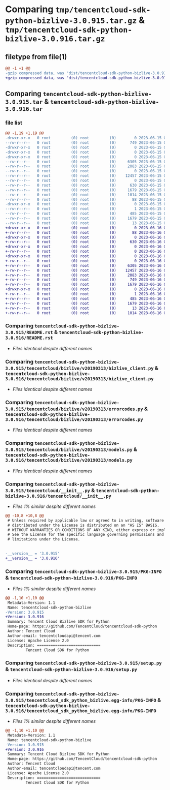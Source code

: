 # Comparing `tmp/tencentcloud-sdk-python-bizlive-3.0.915.tar.gz` & `tmp/tencentcloud-sdk-python-bizlive-3.0.916.tar.gz`

## filetype from file(1)

```diff
@@ -1 +1 @@
-gzip compressed data, was "dist/tencentcloud-sdk-python-bizlive-3.0.915.tar", last modified: Thu Jun 15 00:18:35 2023, max compression
+gzip compressed data, was "dist/tencentcloud-sdk-python-bizlive-3.0.916.tar", last modified: Fri Jun 16 00:27:31 2023, max compression
```

## Comparing `tencentcloud-sdk-python-bizlive-3.0.915.tar` & `tencentcloud-sdk-python-bizlive-3.0.916.tar`

### file list

```diff
@@ -1,19 +1,19 @@
-drwxr-xr-x   0 root         (0) root         (0)        0 2023-06-15 00:18:35.000000 tencentcloud-sdk-python-bizlive-3.0.915/
--rw-r--r--   0 root         (0) root         (0)      749 2023-06-15 00:18:35.000000 tencentcloud-sdk-python-bizlive-3.0.915/README.rst
-drwxr-xr-x   0 root         (0) root         (0)        0 2023-06-15 00:18:35.000000 tencentcloud-sdk-python-bizlive-3.0.915/tencentcloud/
-drwxr-xr-x   0 root         (0) root         (0)        0 2023-06-15 00:18:35.000000 tencentcloud-sdk-python-bizlive-3.0.915/tencentcloud/bizlive/
-drwxr-xr-x   0 root         (0) root         (0)        0 2023-06-15 00:18:35.000000 tencentcloud-sdk-python-bizlive-3.0.915/tencentcloud/bizlive/v20190313/
--rw-r--r--   0 root         (0) root         (0)     6305 2023-06-15 00:18:35.000000 tencentcloud-sdk-python-bizlive-3.0.915/tencentcloud/bizlive/v20190313/bizlive_client.py
--rw-r--r--   0 root         (0) root         (0)     2083 2023-06-15 00:18:35.000000 tencentcloud-sdk-python-bizlive-3.0.915/tencentcloud/bizlive/v20190313/errorcodes.py
--rw-r--r--   0 root         (0) root         (0)        0 2023-06-15 00:18:35.000000 tencentcloud-sdk-python-bizlive-3.0.915/tencentcloud/bizlive/v20190313/__init__.py
--rw-r--r--   0 root         (0) root         (0)    12457 2023-06-15 00:18:35.000000 tencentcloud-sdk-python-bizlive-3.0.915/tencentcloud/bizlive/v20190313/models.py
--rw-r--r--   0 root         (0) root         (0)        0 2023-06-15 00:18:35.000000 tencentcloud-sdk-python-bizlive-3.0.915/tencentcloud/bizlive/__init__.py
--rw-r--r--   0 root         (0) root         (0)      630 2023-06-15 00:18:35.000000 tencentcloud-sdk-python-bizlive-3.0.915/tencentcloud/__init__.py
--rw-r--r--   0 root         (0) root         (0)     1679 2023-06-15 00:18:35.000000 tencentcloud-sdk-python-bizlive-3.0.915/PKG-INFO
--rw-r--r--   0 root         (0) root         (0)     1014 2023-06-15 00:18:35.000000 tencentcloud-sdk-python-bizlive-3.0.915/setup.py
--rw-r--r--   0 root         (0) root         (0)       88 2023-06-15 00:18:35.000000 tencentcloud-sdk-python-bizlive-3.0.915/setup.cfg
-drwxr-xr-x   0 root         (0) root         (0)        0 2023-06-15 00:18:35.000000 tencentcloud-sdk-python-bizlive-3.0.915/tencentcloud_sdk_python_bizlive.egg-info/
--rw-r--r--   0 root         (0) root         (0)        1 2023-06-15 00:18:35.000000 tencentcloud-sdk-python-bizlive-3.0.915/tencentcloud_sdk_python_bizlive.egg-info/dependency_links.txt
--rw-r--r--   0 root         (0) root         (0)      485 2023-06-15 00:18:35.000000 tencentcloud-sdk-python-bizlive-3.0.915/tencentcloud_sdk_python_bizlive.egg-info/SOURCES.txt
--rw-r--r--   0 root         (0) root         (0)     1679 2023-06-15 00:18:35.000000 tencentcloud-sdk-python-bizlive-3.0.915/tencentcloud_sdk_python_bizlive.egg-info/PKG-INFO
--rw-r--r--   0 root         (0) root         (0)       13 2023-06-15 00:18:35.000000 tencentcloud-sdk-python-bizlive-3.0.915/tencentcloud_sdk_python_bizlive.egg-info/top_level.txt
+drwxr-xr-x   0 root         (0) root         (0)        0 2023-06-16 00:27:31.000000 tencentcloud-sdk-python-bizlive-3.0.916/
+-rw-r--r--   0 root         (0) root         (0)       88 2023-06-16 00:27:31.000000 tencentcloud-sdk-python-bizlive-3.0.916/setup.cfg
+drwxr-xr-x   0 root         (0) root         (0)        0 2023-06-16 00:27:31.000000 tencentcloud-sdk-python-bizlive-3.0.916/tencentcloud/
+-rw-r--r--   0 root         (0) root         (0)      630 2023-06-16 00:27:31.000000 tencentcloud-sdk-python-bizlive-3.0.916/tencentcloud/__init__.py
+drwxr-xr-x   0 root         (0) root         (0)        0 2023-06-16 00:27:31.000000 tencentcloud-sdk-python-bizlive-3.0.916/tencentcloud/bizlive/
+-rw-r--r--   0 root         (0) root         (0)        0 2023-06-16 00:27:31.000000 tencentcloud-sdk-python-bizlive-3.0.916/tencentcloud/bizlive/__init__.py
+drwxr-xr-x   0 root         (0) root         (0)        0 2023-06-16 00:27:31.000000 tencentcloud-sdk-python-bizlive-3.0.916/tencentcloud/bizlive/v20190313/
+-rw-r--r--   0 root         (0) root         (0)        0 2023-06-16 00:27:31.000000 tencentcloud-sdk-python-bizlive-3.0.916/tencentcloud/bizlive/v20190313/__init__.py
+-rw-r--r--   0 root         (0) root         (0)     6305 2023-06-16 00:27:31.000000 tencentcloud-sdk-python-bizlive-3.0.916/tencentcloud/bizlive/v20190313/bizlive_client.py
+-rw-r--r--   0 root         (0) root         (0)    12457 2023-06-16 00:27:31.000000 tencentcloud-sdk-python-bizlive-3.0.916/tencentcloud/bizlive/v20190313/models.py
+-rw-r--r--   0 root         (0) root         (0)     2083 2023-06-16 00:27:31.000000 tencentcloud-sdk-python-bizlive-3.0.916/tencentcloud/bizlive/v20190313/errorcodes.py
+-rw-r--r--   0 root         (0) root         (0)      749 2023-06-16 00:27:31.000000 tencentcloud-sdk-python-bizlive-3.0.916/README.rst
+-rw-r--r--   0 root         (0) root         (0)     1679 2023-06-16 00:27:31.000000 tencentcloud-sdk-python-bizlive-3.0.916/PKG-INFO
+drwxr-xr-x   0 root         (0) root         (0)        0 2023-06-16 00:27:31.000000 tencentcloud-sdk-python-bizlive-3.0.916/tencentcloud_sdk_python_bizlive.egg-info/
+-rw-r--r--   0 root         (0) root         (0)        1 2023-06-16 00:27:31.000000 tencentcloud-sdk-python-bizlive-3.0.916/tencentcloud_sdk_python_bizlive.egg-info/dependency_links.txt
+-rw-r--r--   0 root         (0) root         (0)      485 2023-06-16 00:27:31.000000 tencentcloud-sdk-python-bizlive-3.0.916/tencentcloud_sdk_python_bizlive.egg-info/SOURCES.txt
+-rw-r--r--   0 root         (0) root         (0)     1679 2023-06-16 00:27:31.000000 tencentcloud-sdk-python-bizlive-3.0.916/tencentcloud_sdk_python_bizlive.egg-info/PKG-INFO
+-rw-r--r--   0 root         (0) root         (0)       13 2023-06-16 00:27:31.000000 tencentcloud-sdk-python-bizlive-3.0.916/tencentcloud_sdk_python_bizlive.egg-info/top_level.txt
+-rw-r--r--   0 root         (0) root         (0)     1014 2023-06-16 00:27:31.000000 tencentcloud-sdk-python-bizlive-3.0.916/setup.py
```

### Comparing `tencentcloud-sdk-python-bizlive-3.0.915/README.rst` & `tencentcloud-sdk-python-bizlive-3.0.916/README.rst`

 * *Files identical despite different names*

### Comparing `tencentcloud-sdk-python-bizlive-3.0.915/tencentcloud/bizlive/v20190313/bizlive_client.py` & `tencentcloud-sdk-python-bizlive-3.0.916/tencentcloud/bizlive/v20190313/bizlive_client.py`

 * *Files identical despite different names*

### Comparing `tencentcloud-sdk-python-bizlive-3.0.915/tencentcloud/bizlive/v20190313/errorcodes.py` & `tencentcloud-sdk-python-bizlive-3.0.916/tencentcloud/bizlive/v20190313/errorcodes.py`

 * *Files identical despite different names*

### Comparing `tencentcloud-sdk-python-bizlive-3.0.915/tencentcloud/bizlive/v20190313/models.py` & `tencentcloud-sdk-python-bizlive-3.0.916/tencentcloud/bizlive/v20190313/models.py`

 * *Files identical despite different names*

### Comparing `tencentcloud-sdk-python-bizlive-3.0.915/tencentcloud/__init__.py` & `tencentcloud-sdk-python-bizlive-3.0.916/tencentcloud/__init__.py`

 * *Files 1% similar despite different names*

```diff
@@ -10,8 +10,8 @@
 # Unless required by applicable law or agreed to in writing, software
 # distributed under the License is distributed on an "AS IS" BASIS,
 # WITHOUT WARRANTIES OR CONDITIONS OF ANY KIND, either express or implied.
 # See the License for the specific language governing permissions and
 # limitations under the License.
 
 
-__version__ = '3.0.915'
+__version__ = '3.0.916'
```

### Comparing `tencentcloud-sdk-python-bizlive-3.0.915/PKG-INFO` & `tencentcloud-sdk-python-bizlive-3.0.916/PKG-INFO`

 * *Files 1% similar despite different names*

```diff
@@ -1,10 +1,10 @@
 Metadata-Version: 1.1
 Name: tencentcloud-sdk-python-bizlive
-Version: 3.0.915
+Version: 3.0.916
 Summary: Tencent Cloud Bizlive SDK for Python
 Home-page: https://github.com/TencentCloud/tencentcloud-sdk-python
 Author: Tencent Cloud
 Author-email: tencentcloudapi@tencent.com
 License: Apache License 2.0
 Description: ============================
         Tencent Cloud SDK for Python
```

### Comparing `tencentcloud-sdk-python-bizlive-3.0.915/setup.py` & `tencentcloud-sdk-python-bizlive-3.0.916/setup.py`

 * *Files identical despite different names*

### Comparing `tencentcloud-sdk-python-bizlive-3.0.915/tencentcloud_sdk_python_bizlive.egg-info/PKG-INFO` & `tencentcloud-sdk-python-bizlive-3.0.916/tencentcloud_sdk_python_bizlive.egg-info/PKG-INFO`

 * *Files 1% similar despite different names*

```diff
@@ -1,10 +1,10 @@
 Metadata-Version: 1.1
 Name: tencentcloud-sdk-python-bizlive
-Version: 3.0.915
+Version: 3.0.916
 Summary: Tencent Cloud Bizlive SDK for Python
 Home-page: https://github.com/TencentCloud/tencentcloud-sdk-python
 Author: Tencent Cloud
 Author-email: tencentcloudapi@tencent.com
 License: Apache License 2.0
 Description: ============================
         Tencent Cloud SDK for Python
```

